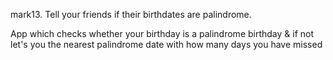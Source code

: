 mark13. Tell your friends if their birthdates are palindrome.

App which checks whether your birthday is a palindrome birthday & if not let's you the nearest palindrome date with how many days you have missed 